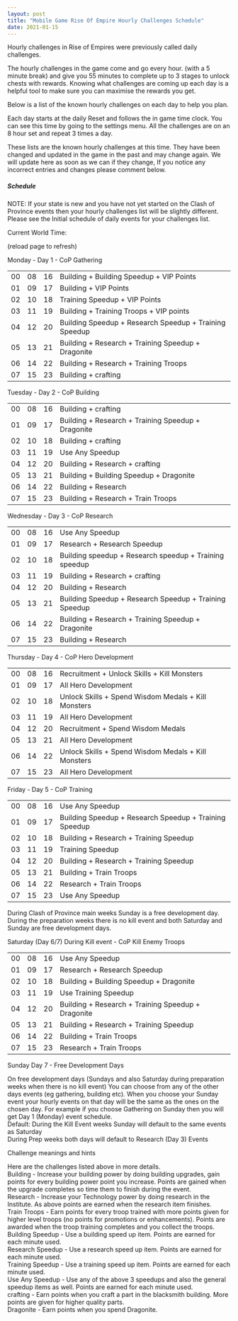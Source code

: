 ```yaml
---
layout: post
title: "Mobile Game Rise Of Empire Hourly Challenges Schedule"
date: 2021-01-15
---
```

<p>
Hourly challenges in Rise of Empires were previously called daily challenges.
</p><p>
The hourly challenges in the game come and go every hour. (with a 5 minute break) and give you 55 minutes to complete up to 3 stages to unlock chests with rewards. Knowing what challenges are coming up each day is a helpful tool to make sure you can maximise the rewards you get.
</p><p>
Below is a list of the known hourly challenges on each day to help you plan.
</p><p>
Each day starts at the daily Reset and follows the in game time clock. You can see this time by going to the settings menu. All the challenges are on an 8 hour set and repeat 3 times a day.
</p><p>
These lists are the known hourly challenges at this time. They have been changed and updated in the game in the past and may change again. We will update here as soon as we can if they change, If you notice any incorrect entries and changes please comment below.
</p><p>
<h5>Schedule</h5>
</p><p>
NOTE: If your state is new and you have not yet started on the Clash of Province events then your hourly challenges list will be slightly different. Please see the Initial schedule of daily events for your challenges list.
</p><p>
Current World Time: <b>
<script>
var tDate = new Date();
  tDate.setHours(tDate.getHours() - 2);
  document.write(tDate.toUTCString());
</script>
</b>
</p><p>
(reload page to refresh)
</p>
<p>
Monday - Day 1 - CoP Gathering
</p>
<table>
<tr><td>00</td><td>08</td><td>16</td><td>Building + Building Speedup + VIP Points</td></tr>
<tr><td>01</td><td>09</td><td>17</td><td>Building + VIP Points</td></tr>
<tr><td>02</td><td>10</td><td>18</td><td>Training Speedup + VIP Points</td></tr>
<tr><td>03</td><td>11</td><td>19</td><td>Building + Training Troops + VIP points</td></tr>
<tr><td>04</td><td>12</td><td>20</td><td>Building Speedup + Research Speedup + Training Speedup</td></tr>
<tr><td>05</td><td>13</td><td>21</td><td>Building + Research + Training Speedup + Dragonite</td></tr>
<tr><td>06</td><td>14</td><td>22</td><td>Building + Research + Training Troops</td></tr>
<tr><td>07</td><td>15</td><td>23</td><td>Building + crafting</td></tr>
</table>

<p>
Tuesday - Day 2 - CoP Building
</p>
<table>
<tr><td>00</td><td>08</td><td>16</td><td>Building + crafting</td></tr>
<tr><td>01</td><td>09</td><td>17</td><td>Building + Research + Training Speedup + Dragonite</td></tr>
<tr><td>02</td><td>10</td><td>18</td><td>Building + crafting</td></tr>
<tr><td>03</td><td>11</td><td>19</td><td>Use Any Speedup</td></tr>
<tr><td>04</td><td>12</td><td>20</td><td>Building + Research + crafting</td></tr>
<tr><td>05</td><td>13</td><td>21</td><td>Building + Building Speedup + Dragonite</td></tr>
<tr><td>06</td><td>14</td><td>22</td><td>Building + Research</td></tr>
<tr><td>07</td><td>15</td><td>23</td><td>Building + Research + Train Troops</td></tr>
</table>

<p>
Wednesday - Day 3 - CoP Research
</p>
<table>
<tr><td>00</td><td>08</td><td>16</td><td>Use Any Speedup</td></tr>
<tr><td>01</td><td>09</td><td>17</td><td>Research + Research Speedup</td></tr>
<tr><td>02</td><td>10</td><td>18</td><td>Building speedup + Research speedup + Training speedup</td></tr>
<tr><td>03</td><td>11</td><td>19</td><td>Building + Research + crafting</td></tr>
<tr><td>04</td><td>12</td><td>20</td><td>Building + Research</td></tr>
<tr><td>05</td><td>13</td><td>21</td><td>Building Speedup + Research Speedup + Training Speedup</td></tr>
<tr><td>06</td><td>14</td><td>22</td><td>Building + Research + Training Speedup + Dragonite</td></tr>
<tr><td>07</td><td>15</td><td>23</td><td>Building + Research</td></tr>
</table>

<p>
Thursday - Day 4 - CoP Hero Development
</p>
<table>
<tr><td>00</td><td>08</td><td>16</td><td>Recruitment + Unlock Skills + Kill Monsters</td></tr>
<tr><td>01</td><td>09</td><td>17</td><td>All Hero Development</td></tr>
<tr><td>02</td><td>10</td><td>18</td><td>Unlock Skills + Spend Wisdom Medals + Kill Monsters</td></tr>
<tr><td>03</td><td>11</td><td>19</td><td>All Hero Development</td></tr>
<tr><td>04</td><td>12</td><td>20</td><td>Recruitment + Spend Wisdom Medals</td></tr>
<tr><td>05</td><td>13</td><td>21</td><td>All Hero Development</td></tr>
<tr><td>06</td><td>14</td><td>22</td><td>Unlock Skills + Spend Wisdom Medals + Kill Monsters</td></tr>
<tr><td>07</td><td>15</td><td>23</td><td>All Hero Development</td></tr>
</table>

<p>
Friday - Day 5 - CoP Training
</p>
<table>
<tr><td>00</td><td>08</td><td>16</td><td>Use Any Speedup</td></tr>
<tr><td>01</td><td>09</td><td>17</td><td>Building Speedup + Research Speedup + Training Speedup</td></tr>
<tr><td>02</td><td>10</td><td>18</td><td>Building + Research + Training Speedup</td></tr>
<tr><td>03</td><td>11</td><td>19</td><td>Training Speedup</td></tr>
<tr><td>04</td><td>12</td><td>20</td><td>Building + Research + Training Speedup</td></tr>
<tr><td>05</td><td>13</td><td>21</td><td>Building + Train Troops</td></tr>
<tr><td>06</td><td>14</td><td>22</td><td>Research + Train Troops</td></tr>
<tr><td>07</td><td>15</td><td>23</td><td>Use Any Speedup</td></tr>
</table>

<p>
During Clash of Province main weeks Sunday is a free development day. During the preparation weeks there is no kill event and both Saturday and Sunday are free development days.
</p>
<p>Saturday (Day 6/7) During Kill event - CoP Kill Enemy Troops</p>
<table>
<tr><td>00</td><td>08</td><td>16</td><td>Use Any Speedup</td></tr>
<tr><td>01</td><td>09</td><td>17</td><td>Research + Research Speedup</td></tr>
<tr><td>02</td><td>10</td><td>18</td><td>Building + Building Speedup + Dragonite</td></tr>
<tr><td>03</td><td>11</td><td>19</td><td>Use Training Speedup</td></tr>
<tr><td>04</td><td>12</td><td>20</td><td>Building + Research + Training Speedup + Dragonite</td></tr>
<tr><td>05</td><td>13</td><td>21</td><td>Building + Research + Training Speedup</td></tr>
<tr><td>06</td><td>14</td><td>22</td><td>Building + Train Troops</td></tr>
<tr><td>07</td><td>15</td><td>23</td><td>Research + Train Troops</td></tr>
</table>


	


<p>Sunday Day 7 - Free Development Days</p>
<p>On free development days (Sundays and also Saturday during preparation weeks when there is no kill event) You can choose from any of the other days events (eg gathering, building etc). When you choose your Sunday event your hourly events on that day will be the same as the ones on the chosen day. For example if you choose Gathering on Sunday then you will get Day 1 (Monday) event schedule.
<br />Default: During the Kill Event weeks Sunday will default to the same events as Saturday
<br />During Prep weeks both days will default to Research (Day 3) Events
</p>

<p>Challenge meanings and hints</p>
<p>
Here are the challenges listed above in more details.
<br />Building - Increase your building power by doing building upgrades, gain points for every building power point you increase. Points are gained when the upgrade completes so time them to finish during the event.
<br />Research - Increase your Technology power by doing research in the Institute. As above points are earned when the research item finishes.
<br />Train Troops - Earn points for every troop trained with more points given for higher level troops (no points for promotions or enhancements). Points are awarded when the troop training completes and you collect the troops.
<br />Building Speedup - Use a building speed up item. Points are earned for each minute used.
<br />Research Speedup - Use a research speed up item. Points are earned for each minute used.
<br />Training Speedup - Use a training speed up item. Points are earned for each minute used.
<br />Use Any Speedup - Use any of the above 3 speedups and also the general speedup items as well. Points are earned for each minute used.
<br />crafting - Earn points when you craft a part in the blacksmith building. More points are given for higher quality parts.
<br />Dragonite - Earn points when you spend Dragonite.
</p>